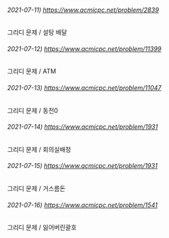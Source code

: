 ###### 2021-07-11) https://www.acmicpc.net/problem/2839
그리디 문제 / 설탕 배달

###### 2021-07-12) https://www.acmicpc.net/problem/11399
그리디 문제 / ATM

###### 2021-07-13) https://www.acmicpc.net/problem/11047
그리디 문제 / 동전0

###### 2021-07-14) https://www.acmicpc.net/problem/1931
그리디 문제 / 회의실배정

###### 2021-07-15) https://www.acmicpc.net/problem/1931
그리디 문제 / 거스름돈

###### 2021-07-16) https://www.acmicpc.net/problem/1541
그리디 문제 / 잃어버린괄호

